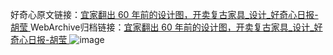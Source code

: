 好奇心原文链接：[宜家翻出 60 年前的设计图，开卖复古家具_设计_好奇心日报-胡莹 ](https://www.qdaily.com/articles/3807.html)
WebArchive归档链接：[宜家翻出 60 年前的设计图，开卖复古家具_设计_好奇心日报-胡莹 ](http://web.archive.org/web/20190623153008/https://www.qdaily.com/articles/3807.html)
![image](http://ww3.sinaimg.cn/large/007d5XDpgy1g3vdceqjavj30u075gb29)